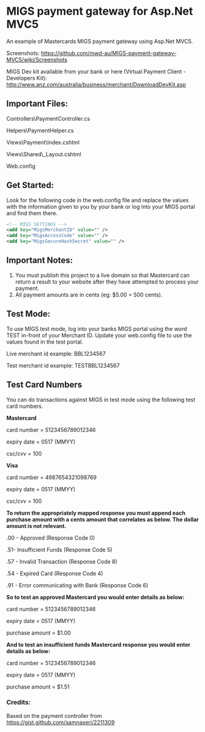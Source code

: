 # MIGS payment gateway for Asp.Net MVC5

An example of Mastercards MIGS payment gateway using Asp.Net MVC5.

Screenshots: https://github.com/mwd-au/MIGS-payment-gateway-MVC5/wiki/Screenshots

MIGS Dev kit available from your bank or here (Virtual Payment Client - Developers Kit): http://www.anz.com/australia/business/merchant/DownloadDevKit.asp

## Important Files:

Controllers\PaymentController.cs

Helpers\PaymentHelper.cs

Views\Payment\Index.cshtml

Views\Shared\\_Layout.cshtml

Web.config

## Get Started:

Look for the following code in the web.config file and replace the values with the information given to you by your bank or log into your MIGS portal and find them there. 

```xml
<!-- MIGS SETTINGS -->
<add key="MigsMerchantID" value="" />
<add key="MigsAccessCode" value="" />
<add key="MigsSecureHashSecret" value="" />
```
## Important Notes:

1. You must publish this project to a live domain so that Mastercard can return a result to your website after they have attempted to process your payment.
2. All payment amounts are in cents (eg: $5.00 = 500 cents).

## Test Mode:

To use MIGS test mode, log into your banks MIGS portal using the word TEST in-front of your Merchant ID. Update your web.config file to use the values found in the test portal.

Live merchant id example: BBL1234567

Test merchant id example: TESTBBL1234567

## Test Card Numbers

You can do transactions against MIGS in test mode using the following test card numbers.

**Mastercard**

card number = 5123456789012346

expiry date = 0517 (MMYY)

csc/cvv = 100


**Visa**

card number = 4987654321098769

expiry date = 0517 (MMYY)

csc/cvv = 100


**To return the appropriately mapped response you must append each purchase amount with a cents amount that correlates as below. The dollar amount is not relevant.**

.00 - Approved (Response Code 0)

.51- Insufficient Funds (Response Code 5)

.57 - Invalid Transaction (Response Code 8)

.54 - Expired Card (Response Code 4)

.91 - Error communicating with Bank (Response Code 6)


**So to test an approved Mastercard you would enter details as below:**

card number = 5123456789012346

expiry date = 0517 (MMYY)

purchase amount = $1.00


**And to test an insufficient funds Mastercard response you would enter details as below:**

card number = 5123456789012346

expiry date = 0517 (MMYY)

purchase amount = $1.51

### Credits:

Based on the payment controller from https://gist.github.com/samnaseri/2211309
